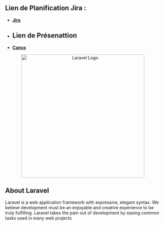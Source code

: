 
## Lien de Planification Jira :
- **[Jira](https://douaa123.atlassian.net/jira/software/projects/DIS/boards/1)**
- ## Lien de Présenattion
- **[Canva](https://www.canva.com/design/DAF7RSIuPUE/jm3ugauzze8n0ipndDvrtQ/edit)**




<p align="center"><a href="https://laravel.com" target="_blank"><img src="https://raw.githubusercontent.com/laravel/art/master/logo-lockup/5%20SVG/2%20CMYK/1%20Full%20Color/laravel-logolockup-cmyk-red.svg" width="400" alt="Laravel Logo"></a></p>



## About Laravel

Laravel is a web application framework with expressive, elegant syntax. We believe development must be an enjoyable and creative experience to be truly fulfilling. Laravel takes the pain out of development by easing common tasks used in many web projects
